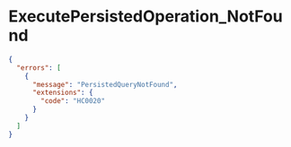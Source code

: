 # ExecutePersistedOperation_NotFound

```json
{
  "errors": [
    {
      "message": "PersistedQueryNotFound",
      "extensions": {
        "code": "HC0020"
      }
    }
  ]
}
```

